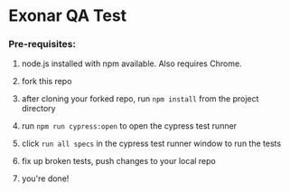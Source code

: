 # Exonar QA Test

### Pre-requisites:
1) node.js installed with npm available. Also requires Chrome.

2) fork this repo

3) after cloning your forked repo, run `npm install` from the project directory

4) run `npm run cypress:open` to open the cypress test runner

5) click `run all specs` in the cypress test runner window to run the tests

6) fix up broken tests, push changes to your local repo

7) you're done!
